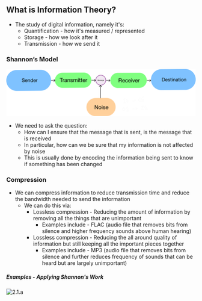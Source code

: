 ## What is Information Theory?
- The study of digital information, namely it's:
	- Quantification - how it's measured / represented
	- Storage - how we look after it
	- Transmission - how we send it

### Shannon’s Model

![Pasted%20image%2020230726084550.png](/Images/Pasted%20image%2020230726084550.png)


- We need to ask the question:
	- How can I ensure that the message that is sent, is the message that is received
	- In particular, how can we be sure that my information is not affected by noise
	- This is usually done by encoding the information being sent to know if something has been changed

### Compression
- We can compress information to reduce transmission time and reduce the bandwidth needed to send the information
	- We can do this via:
		- Lossless compression - Reducing the amount of information by removing all the things that are unimportant
			- Examples include - FLAC (audio file that removes bits from silence and higher frequency sounds above human hearing)
		- Lossless compression - Reducing the all around quality of information but still keeping all the important pieces together
			- Examples include - MP3 (audio file that removes bits from silence and further reduces frequency of sounds that can be heard but are largely unimportant)

##### Examples - Applying Shannon's Work

![2.1.a](/Images/2.1.a)



